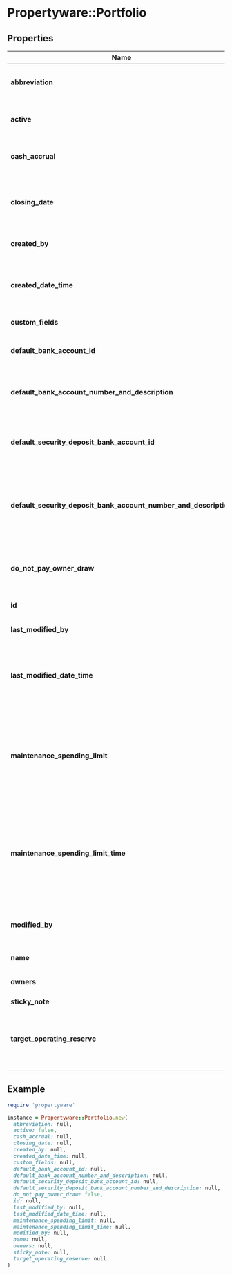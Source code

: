 # Propertyware::Portfolio

## Properties

| Name | Type | Description | Notes |
| ---- | ---- | ----------- | ----- |
| **abbreviation** | **String** | Abbreviated name assigned to the portfolio. | [optional] |
| **active** | **Boolean** | Indicates if portfolio is active or inactive. | [optional] |
| **cash_accrual** | **String** | Cash or accrual accounting basis. | [optional] |
| **closing_date** | **Date** | Date when the accounting period for the portfolio will close. | [optional] |
| **created_by** | **String** | User who created the record. | [optional] |
| **created_date_time** | **Time** | Date and time the record was created. (Timezone: UTC) | [optional] |
| **custom_fields** | [**Array&lt;CustomField&gt;**](CustomField.md) | Custom fields. | [optional] |
| **default_bank_account_id** | **Integer** | Id of the portfolio&#39;s default bank account. | [optional] |
| **default_bank_account_number_and_description** | **String** | Portfolio default bank account number and description | [optional] |
| **default_security_deposit_bank_account_id** | **Integer** | Portfolio default security deposit bank account ID | [optional] |
| **default_security_deposit_bank_account_number_and_description** | **String** | Portfolio default security deposit bank account number and description | [optional] |
| **do_not_pay_owner_draw** | **Boolean** | Indicates if the owner should not be paid owner draws. | [optional] |
| **id** | **Integer** | Unique identifier. | [optional] |
| **last_modified_by** | **String** | User who last modified the record. | [optional] |
| **last_modified_date_time** | **Time** | Date and time the record was last modified. (Timezone: UTC) | [optional] |
| **maintenance_spending_limit** | **Float** | Monthly or yearly maintenance spending limit set for the portfolio for maintenance bills created by work orders. | [optional] |
| **maintenance_spending_limit_time** | **String** | Monthly or yearly maintenance spending limit time set for the portfolio for maintenance bills created by work orders. | [optional] |
| **modified_by** | **String** | Id of the user who last modified the portfolio information. | [optional] |
| **name** | **String** | Portfolio name. | [optional] |
| **owners** | [**Array&lt;Owner&gt;**](Owner.md) | List of portfolio owners. | [optional] |
| **sticky_note** | **String** | Sticky notes. | [optional] |
| **target_operating_reserve** | **Float** | Minimum balance to be maintained within the portfolio at all times. | [optional] |

## Example

```ruby
require 'propertyware'

instance = Propertyware::Portfolio.new(
  abbreviation: null,
  active: false,
  cash_accrual: null,
  closing_date: null,
  created_by: null,
  created_date_time: null,
  custom_fields: null,
  default_bank_account_id: null,
  default_bank_account_number_and_description: null,
  default_security_deposit_bank_account_id: null,
  default_security_deposit_bank_account_number_and_description: null,
  do_not_pay_owner_draw: false,
  id: null,
  last_modified_by: null,
  last_modified_date_time: null,
  maintenance_spending_limit: null,
  maintenance_spending_limit_time: null,
  modified_by: null,
  name: null,
  owners: null,
  sticky_note: null,
  target_operating_reserve: null
)
```

